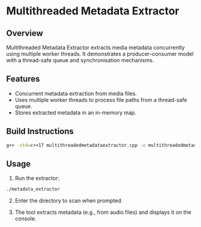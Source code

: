 # Multithreaded Metadata Extractor

## Overview
Multithreaded Metadata Extractor extracts media metadata concurrently using multiple worker threads. It demonstrates a producer–consumer model with a thread-safe queue and synchronisation mechanisms.

## Features
- Concurrent metadata extraction from media files.
- Uses multiple worker threads to process file paths from a thread-safe queue.
- Stores extracted metadata in an in-memory map.

## Build Instructions
```sh
g++ -std=c++17 multithreadedmetadataextractor.cpp -o multithreadedmetadataextractor -pthread -ltag
```
## Usage
1. Run the extractor:
```sh
./metadata_extractor
```
2. Enter the directory to scan when prompted.

3. The tool extracts metadata (e.g., from audio files) and displays it on the console.
